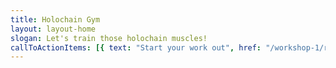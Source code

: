 ```yaml
---
title: Holochain Gym
layout: layout-home
slogan: Let's train those holochain muscles!
callToActionItems: [{ text: "Start your work out", href: "/workshop-1/requirements/setup/" }]
---
```

